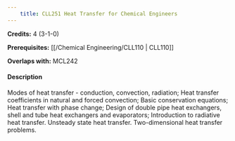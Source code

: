 ```yaml
---
    title: CLL251 Heat Transfer for Chemical Engineers
---
```

**Credits:** 4 (3-1-0)



**Prerequisites:** [[/Chemical Engineering/CLL110 | CLL110]]

**Overlaps with:** MCL242

#### Description 
Modes of heat transfer - conduction, convection, radiation; Heat transfer coefficients in natural and forced convection; Basic conservation equations; Heat transfer with phase change; Design of double pipe heat exchangers, shell and tube heat exchangers and evaporators; Introduction to radiative heat transfer. Unsteady state heat transfer. Two-dimensional heat transfer problems.